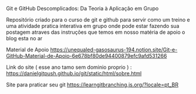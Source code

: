Git e GitHub Descomplicados: Da Teoria à Aplicação em Grupo

Repositório criado para o curso de git e github para servir como um treino e uma atividade pratica interativa em grupo onde pode estar fazendo sua postagem atraves das instruções que temos em nosso matéria de apoio o blog esta no ar 

Material de Apoio  https://unequaled-gasosaurus-194.notion.site/Git-e-GitHub-Material-de-Apoio-6e678bf80de94400879efc9afd531266

Link do site ( esse ano tamo sem dominio proprio ) : https://danielgitpush.github.io/git/static/html/sobre.html

Site para praticar seu git https://learngitbranching.js.org/?locale=pt_BR

